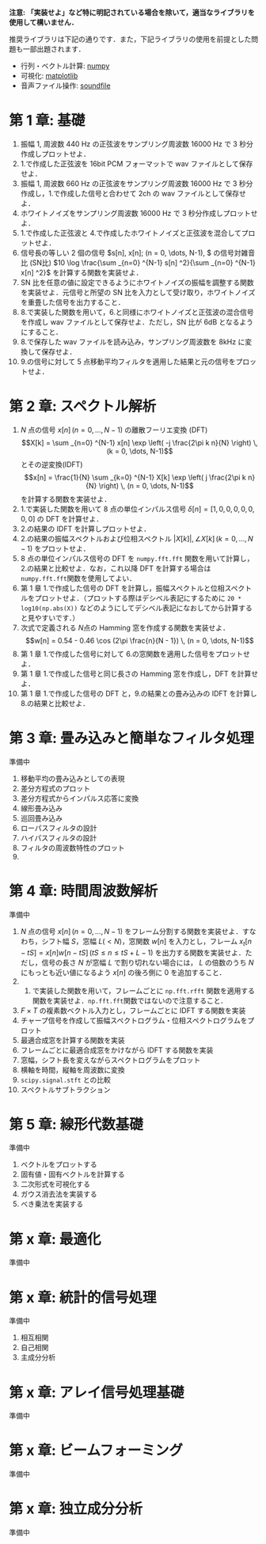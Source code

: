 **注意: 「実装せよ」など特に明記されている場合を除いて，適当なライブラリを使用して構いません．**

推奨ライブラリは下記の通りです．また，下記ライブラリの使用を前提とした問題も一部出題されます．

- 行列・ベクトル計算: [numpy](https://numpy.org)
- 可視化: [matplotlib](https://matplotlib.org)
- 音声ファイル操作: [soundfile](https://pysoundfile.readthedocs.io/en/latest/)

# 第 1 章: 基礎

1. 振幅 1, 周波数 440 Hz の正弦波をサンプリング周波数 16000 Hz で 3 秒分作成しプロットせよ．
2. 1.で作成した正弦波を 16bit PCM フォーマットで wav ファイルとして保存せよ．
3. 振幅 1, 周波数 660 Hz の正弦波をサンプリング周波数 16000 Hz で 3 秒分作成し，1.で作成した信号と合わせて 2ch の wav ファイルとして保存せよ．
4. ホワイトノイズをサンプリング周波数 16000 Hz で 3 秒分作成しプロットせよ．
5. 1.で作成した正弦波と 4.で作成したホワイトノイズと正弦波を混合してプロットせよ．
6. 信号長の等しい 2 個の信号 $s[n], x[n]\; (n = 0, \dots, N-1), $ の信号対雑音比 (SN比) $10 \log \frac{\sum _{n=0} ^{N-1} s[n] ^2}{\sum _{n=0} ^{N-1} x[n] ^2}$ を計算する関数を実装せよ．
7. SN 比を任意の値に設定できるようにホワイトノイズの振幅を調整する関数を実装せよ．元信号と所望の SN 比を入力として受け取り，ホワイトノイズを重畳した信号を出力すること．
8. 8.で実装した関数を用いて，6.と同様にホワイトノイズと正弦波の混合信号を作成し wav ファイルとして保存せよ．ただし，SN 比が 6dB となるようにすること．
9. 8.で保存した wav ファイルを読み込み，サンプリング周波数を 8kHz に変換して保存せよ．
10. 9.の信号に対して 5 点移動平均フィルタを適用した結果と元の信号をプロットせよ．

# 第 2 章: スペクトル解析

1. $N$ 点の信号 $x[n] \, (n = 0, \dots , N-1)$ の離散フーリエ変換 (DFT) $$X[k] = \sum _{n=0} ^{N-1} x[n] \exp \left( -j \frac{2\pi k n}{N} \right) \, (k = 0, \dots, N-1)$$ とその逆変換(IDFT)$$x[n] = \frac{1}{N} \sum _{k=0} ^{N-1} X[k] \exp \left( j \frac{2\pi k n}{N} \right) \, (n = 0, \dots, N-1)$$を計算する関数を実装せよ．
2. 1.で実装した関数を用いて 8 点の単位インパルス信号 $\delta [n] = [1, 0, 0, 0, 0, 0, 0, 0]$ の DFT を計算せよ．
3. 2.の結果の IDFT を計算しプロットせよ．
4. 2.の結果の振幅スペクトルおよび位相スペクトル $|X[k]|, \angle X[k] \, (k = 0, \dots, N-1)$ をプロットせよ．
5. 8 点の単位インパルス信号の DFT を `numpy.fft.fft` 関数を用いて計算し，2.の結果と比較せよ．なお，これ以降 DFT を計算する場合は `numpy.fft.fft`関数を使用してよい．
6. 第 1 章 1.で作成した信号の DFT を計算し，振幅スペクトルと位相スペクトルをプロットせよ．（プロットする際はデシベル表記にするために `20 * log10(np.abs(X))` などのようにしてデシベル表記になおしてから計算すると見やすいです．）
7. 次式で定義される $N$点の Hamming 窓を作成する関数を実装せよ． $$w[n] = 0.54 - 0.46 \cos (2\pi \frac{n}{N - 1}) \, (n = 0, \dots, N-1)$$
8. 第 1 章 1.で作成した信号に対して 6.の窓関数を適用した信号をプロットせよ．
9. 第 1 章 1.で作成した信号と同じ長さの Hamming 窓を作成し，DFT を計算せよ．
10. 第 1 章 1.で作成した信号の DFT と，9.の結果との畳み込みの IDFT を計算し 8.の結果と比較せよ．

# 第 3 章: 畳み込みと簡単なフィルタ処理

準備中

1. 移動平均の畳み込みとしての表現
2. 差分方程式のプロット
3. 差分方程式からインパルス応答に変換
4. 線形畳み込み
5. 巡回畳み込み
6. ローパスフィルタの設計
7. ハイパスフィルタの設計
8. フィルタの周波数特性のプロット
9.

# 第 4 章: 時間周波数解析

準備中

1. $N$ 点の信号 $x[n] \, (n = 0, \dots, N-1)$ をフレーム分割する関数を実装せよ．すなわち，シフト幅 $S$，窓幅 $L (\lt N)$，窓関数 $w[n]$ を入力とし，フレーム $x_t [n-tS] = x[n] w[n-tS]\, (tS \leq n \leq tS + L - 1)$ を出力する関数を実装せよ．ただし，信号の長さ $N$ が窓幅 $L$ で割り切れない場合には， $L$ の倍数のうち $N$ にもっとも近い値になるよう $x[n]$ の後ろ側に 0 を追加すること．
2. 1. で実装した関数を用いて，フレームごとに `np.fft.rfft` 関数を適用する関数を実装せよ．`np.fft.fft`関数ではないので注意すること．
3. $F\times T$ の複素数ベクトル入力とし，フレームごとに IDFT する関数を実装
4. チャープ信号を作成して振幅スペクトログラム・位相スペクトログラムをプロット
5. 最適合成窓を計算する関数を実装
6. フレームごとに最適合成窓をかけながら IDFT する関数を実装
7. 窓幅，シフト長を変えながらスペクトログラムをプロット
8. 横軸を時間，縦軸を周波数に変換
9. `scipy.signal.stft` との比較
10. スペクトルサブトラクション

# 第 5 章: 線形代数基礎

準備中

1. ベクトルをプロットする
2. 固有値・固有ベクトルを計算する
3. 二次形式を可視化する
4. ガウス消去法を実装する
5. べき乗法を実装する

# 第 x 章: 最適化

準備中

# 第 x 章: 統計的信号処理

準備中

1. 相互相関
1. 自己相関
1. 主成分分析

# 第 x 章: アレイ信号処理基礎

準備中

# 第 x 章: ビームフォーミング

準備中

# 第 x 章: 独立成分分析

準備中
